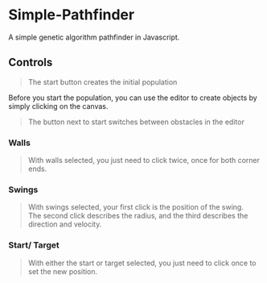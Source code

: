 # Simple-Pathfinder
A simple genetic algorithm pathfinder in Javascript.  
  
## Controls
> The start button creates the initial population
  
Before you start the population, you can use the editor to create objects by simply clicking on the canvas.
> The button next to start switches between obstacles in the editor
  
### Walls
> With walls selected, you just need to click twice, once for both corner ends.
  
### Swings
> With swings selected, your first click is the position of the swing.  
> The second click describes the radius, and the third describes the direction and velocity.
  
### Start/ Target
> With either the start or target selected, you just need to click once to set the new position.
